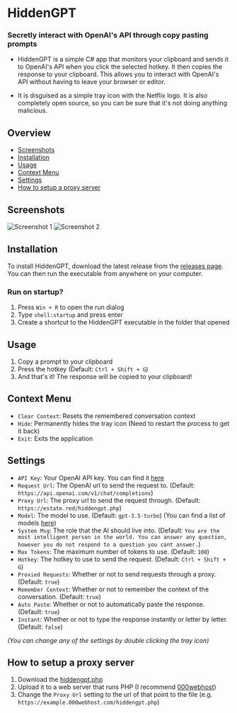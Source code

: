 # HiddenGPT
 
### Secretly interact with OpenAI's API through copy pasting prompts

*  HiddenGPT is a simple C# app that monitors your clipboard and sends it to OpenAI's API when you click the selected hotkey. It then copies the response to your clipboard. This allows you to interact with OpenAI's API without having to leave your browser or editor.

* It is disguised as a simple tray icon with the Netflix logo. It is also completely open source, so you can be sure that it's not doing anything malicious.

## Overview
* [Screenshots](#screenshots)
* [Installation](#installation)
* [Usage](#usage)
* [Context Menu](#context-menu)
* [Settings](#settings)
* [How to setup a proxy server](#how-to-setup-a-proxy-server)

## Screenshots
![Screenshot 1](https://media.discordapp.net/attachments/1081091376101457992/1114952733682847834/FRJ1wBu.png)
![Screenshot 2](https://media.discordapp.net/attachments/1081091376101457992/1114952831363977246/VuBkSoP.png)

## Installation
To install HiddenGPT, download the latest release from the [releases page](https://github.com/Zebratic/HiddenGPT/releases). You can then run the executable from anywhere on your computer.

### Run on startup?
1. Press `Win + R` to open the run dialog
2. Type `shell:startup` and press enter
3. Create a shortcut to the HiddenGPT executable in the folder that opened

## Usage
1. Copy a prompt to your clipboard
2. Press the hotkey (Default: `Ctrl + Shift + G`)
3. And that's it! The response will be copied to your clipboard!

## Context Menu
* `Clear Context`: Resets the remembered conversation context
* `Hide`: Permanently hides the tray icon (Need to restart the process to get it back)
* `Exit`: Exits the application

## Settings
* `API Key`: Your OpenAI API key. You can find it [here](https://platform.openai.com/account/api-keys)
* `Request Url`: The OpenAI url to send the request to. (Default: `https://api.openai.com/v1/chat/completions`)
* `Proxy Url`: The proxy url to send the request through. (Default: `https://estate.red/hiddengpt.php`)
* `Model`: The model to use. (Default: `gpt-3.5-turbo`) (You can find a list of models [here](https://platform.openai.com/docs/models))
* `System Msg`: The role that the AI should live into. (Default: `You are the most intelligent person in the world. You can answer any question, however you do not respond to a question you cant answer.`)
* `Max Tokens`: The maximum number of tokens to use. (Default: `100`)
* `Hotkey`: The hotkey to use to send the request. (Default: `Ctrl + Shift + G`)
* `Proxied Requests`: Whether or not to send requests through a proxy. (Default: `true`)
* `Remember Context`: Whether or not to remember the context of the conversation. (Default: `true`)
* `Auto Paste`: Whether or not to automatically paste the response. (Default: `true`)
* `Instant`: Whether or not to type the response instantly or letter by letter. (Default: `false`)

_(You can change any of the settings by double clicking the tray icon)_

## How to setup a proxy server
1. Download the [hiddengpt.php](https://github.com/Zebratic/HiddenGPT/blob/main/hiddengpt.php)
2. Upload it to a web server that runs PHP (I recommend [000webhost](https://www.000webhost.com/))
3. Change the `Proxy Url` setting to the url of that point to the file (e.g. `https://example.000webhost.com/hiddengpt.php`)